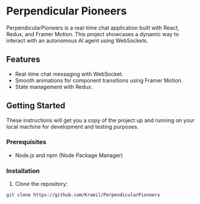 # Perpendicular Pioneers

PerpendicularPioneers is a real-time chat application built with React, Redux, and Framer Motion.
This project showcases a dynamic way to interact with an autonomous AI agent using WebSockets.

## Features

-   Real-time chat messaging with WebSocket.
-   Smooth animations for component transitions using Framer Motion.
-   State management with Redux.

## Getting Started

These instructions will get you a copy of the project up and running on your local machine for development and testing purposes.

### Prerequisites

-   Node.js and npm (Node Package Manager)

### Installation

1. Clone the repository:

```bash
git clone https://github.com/Krumil/PerpendicularPioneers
```
